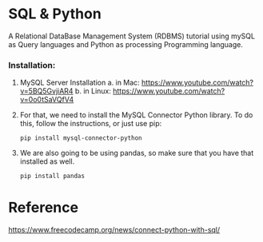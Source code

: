 # SQL & Python
A Relational DataBase Management System (RDBMS) tutorial using mySQL as Query languages and Python as processing Programming language. 

### Installation: 

1. MySQL Server Installation 
    a. in Mac: https://www.youtube.com/watch?v=5BQ5GvjiAR4
    b. in Linux: https://www.youtube.com/watch?v=0o0tSaVQfV4
    
2. For that, we need to install the MySQL Connector Python library. To do this, follow the instructions, or just use pip:

    `pip install mysql-connector-python`

3.  We are also going to be using pandas, so make sure that you have that installed as well.
    
    `pip install pandas`


# Reference 

https://www.freecodecamp.org/news/connect-python-with-sql/